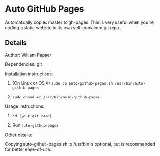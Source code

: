 Auto GitHub Pages
============

Automatically copies master to gh-pages. This is very useful when you're coding a static website in its own self-contained git repo.

Details
-------
Author: William Papper

Dependencies: git

Installation instructions:

1. (On Linux or OS X) ```sudo cp auto-github-pages.sh /usr/bin/auto-github-pages```

2. ```sudo chmod +x /usr/bin/auto-github-pages```

Usage instructions:

1. ```cd [your git repo]```

2. Run ```auto-github-pages```

Other details:

Copying auto-github-pages.sh to /usr/bin is optional, but is recommended for better ease-of-use.
